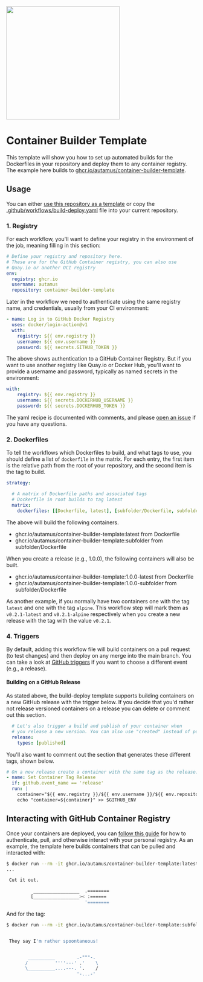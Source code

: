 <img src="https://avatars.githubusercontent.com/u/73002963" width="300" height="300">

# Container Builder Template

This template will show you how to set up automated builds for the
Dockerfiles in your repository and deploy them to any container registry.
The example here builds to [ghcr.io/autamus/container-builder-template](https://github.com/orgs/autamus/packages/container/package/container-builder-template).

## Usage

You can either [use this repository as a template](https://github.com/autamus/container-builder-template/generate) 
or copy the [.github/workflows/build-deploy.yaml](.github/workflows/build-deploy.yaml) file 
into your current repository.

### 1. Registry

For each workflow, you'll want to define your registry in the environment of
the job, meaning filling in this section:

```yaml
# Define your registry and repository here.
# These are for the GitHub Container registry, you can also use
# Quay.io or another OCI registry
env:
  registry: ghcr.io
  username: autamus
  repository: container-builder-template     
```

Later in the workflow we need to authenticate using the same registry name,
and credentials, usually from your CI environment:

```yaml
- name: Log in to GitHub Docker Registry
  uses: docker/login-action@v1
  with:
    registry: ${{ env.registry }}
    username: ${{ env.username }}
    password: ${{ secrets.GITHUB_TOKEN }}
```

The above shows authentication to a GitHub Container Registry.
But if you want to use another registry like Quay.io or Docker Hub, you'll
want to provide a username and password, typically as named
secrets in the environment:

```yaml
with:
    registry: ${{ env.registry }}
    username: ${{ secrets.DOCKERHUB_USERNAME }}
    password: ${{ secrets.DOCKERHUB_TOKEN }}
```

The yaml recipe is documented with comments, and please 
[open an issue](https://github.com/autamus/container-builder-template/issues) if
you have any questions.

### 2. Dockerfiles

To tell the workflows which Dockerfiles to build, and what tags to use, you
should define a list of `dockerfile` in the matrix. For each entry, the first
item is the relative path from the root of your repository, and the second
item is the tag to build.


```yaml
strategy:

  # A matrix of Dockerfile paths and associated tags
  # Dockerfile in root builds to tag latest
  matrix:
    dockerfiles: [[Dockerfile, latest], [subfolder/Dockerfile, subfolder]]
```

The above will build the following containers.

 - ghcr.io/autamus/container-builder-template:latest from Dockerfile
 - ghcr.io/autamus/container-builder-template:subfolder from subfolder/Dockerfile

When you create a release (e.g., 1.0.0), the following containers will also be built.

 - ghcr.io/autamus/container-builder-template:1.0.0-latest from Dockerfile
 - ghcr.io/autamus/container-builder-template:1.0.0-subfolder from subfolder/Dockerfile

As another example, if you normally have two containers one with the tag `latest` and one 
with the tag `alpine`. This workflow step will mark them as `v0.2.1-latest` and `v0.2.1-alpine`
respectively when you create a new release with the tag with the value `v0.2.1`.

### 4. Triggers

By default, adding this workflow file will build containers on a pull request (to test
changes) and then deploy on any merge into the main branch. You can take a look
at [GitHub triggers](https://docs.github.com/en/actions/reference/events-that-trigger-workflows) if 
you want to choose a different event (e.g., a release).

#### Building on a GitHub Release

As stated above, the build-deploy template supports building containers on a new GitHub release with the trigger below.
If you decide that you'd rather not release versioned containers on a release you can delete or comment out this section.

```yaml
  # Let's also trigger a build and publish of your container when 
  # you release a new version. You can also use "created" instead of published.
  release:
    types: [published]
```

You'll also want to comment out the section that generates these different tags, shown below.

```yaml
# On a new release create a container with the same tag as the release.
- name: Set Container Tag Release
  if: github.event_name == 'release'
  run: |
    container="${{ env.registry }}/${{ env.username }}/${{ env.repository }}:${GITHUB_REF##*/}-${{ matrix.dockerfile[1] }}"
    echo "container=${container}" >> $GITHUB_ENV
```

## Interacting with GitHub Container Registry

Once your containers are deployed, you can [follow this guide](https://docs.github.com/en/packages/managing-github-packages-using-github-actions-workflows/publishing-and-installing-a-package-with-github-actions) for how
to authenticate, pull, and otherwise interact with your personal registry. As
an example, the template here builds containers that can be pulled and interacted with:

```bash
$ docker run --rm -it ghcr.io/autamus/container-builder-template:latest
...

 Cut it out.  

          _________________  .========
         [_________________>< :======
                             '======== 
```

And for the tag:

```bash
$ docker run --rm -it ghcr.io/autamus/container-builder-template:subfolder spoon


 They say I'm rather spoontaneous!  


        __________        .-"""-.
       /          ''''---' .'    \
       \__________....---. '.    /
                          '-...-'
```
